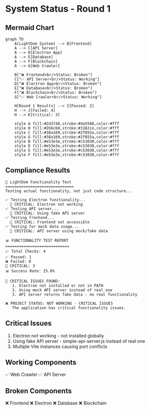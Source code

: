 # System Status - Round 1

## Mermaid Chart
```mermaid
graph TD
    A[LightDom System] --> B[Frontend]
    A --> C[API Server]
    A --> D[Electron App]
    A --> E[Database]
    A --> F[Blockchain]
    A --> G[Web Crawler]
    
    B["❌ Frontend<br/>Status: Broken"]
    C["✅ API Server<br/>Status: Working"]
    D["❌ Electron App<br/>Status: Broken"]
    E["❌ Database<br/>Status: Broken"]
    F["❌ Blockchain<br/>Status: Broken"]
    G["✅ Web Crawler<br/>Status: Working"]
    
    H[Round 1 Results] --> I[Passed: 2]
    H --> J[Failed: 4]
    H --> K[Critical: 3]
    
    style A fill:#2d3748,stroke:#4a5568,color:#fff
    style H fill:#2b6cb0,stroke:#3182ce,color:#fff
    style C fill:#38a169,stroke:#2f855a,color:#fff
    style G fill:#38a169,stroke:#2f855a,color:#fff
    style B fill:#e53e3e,stroke:#c53030,color:#fff
    style D fill:#e53e3e,stroke:#c53030,color:#fff
    style E fill:#e53e3e,stroke:#c53030,color:#fff
    style F fill:#e53e3e,stroke:#c53030,color:#fff
```

## Compliance Results
```
🚀 LightDom Functionality Test
==============================
Testing actual functionality, not just code structure...

✅ Testing Electron functionality...
  🚨 CRITICAL: Electron not working
✅ Testing API server...
  🚨 CRITICAL: Using fake API server
✅ Testing frontend...
  🚨 CRITICAL: Frontend not accessible
✅ Testing for mock data usage...
  🚨 CRITICAL: API server using mock/fake data

📊 FUNCTIONALITY TEST REPORT
============================
📈 Total Checks: 4
✅ Passed: 1
❌ Failed: 0
🚨 CRITICAL: 3
📊 Success Rate: 25.0%

🚨 CRITICAL ISSUES FOUND:
   1. Electron not installed or not in PATH
   2. Using mock API server instead of real one
   3. API server returns fake data - no real functionality

❌ PROJECT STATUS: NOT WORKING - CRITICAL ISSUES
   The application has critical functionality issues.
```

## Critical Issues
1. Electron not working - not installed globally
2. Using fake API server - simple-api-server.js instead of real one
3. Multiple Vite instances causing port conflicts

## Working Components
✅ Web Crawler
✅ API Server

## Broken Components
❌ Frontend
❌ Electron
❌ Database
❌ Blockchain
